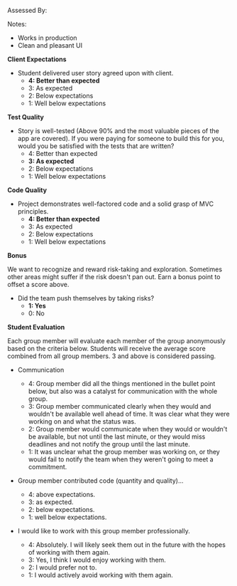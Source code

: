 Assessed By:

Notes:

* Works in production
* Clean and pleasant UI


**Client Expectations**

* Student delivered user story agreed upon with client.
  * **4: Better than expected**
  * 3: As expected
  * 2: Below expectations
  * 1: Well below expectations

**Test Quality**

* Story is well-tested (Above 90% and the most valuable pieces of the app are covered). If you were paying for someone to build this for you, would you be satisfied with the tests that are written?
    * 4: Better than expected
    * **3: As expected**
    * 2: Below expectations
    * 1: Well below expectations

**Code Quality**

* Project demonstrates well-factored code and a solid grasp of MVC principles.
    * **4: Better than expected**
    * 3: As expected
    * 2: Below expectations
    * 1: Well below expectations

**Bonus**

We want to recognize and reward risk-taking and exploration. Sometimes other areas might suffer if the risk doesn't pan out. Earn a bonus point to offset a score above.

* Did the team push themselves by taking risks?
    * **1: Yes**
    * 0: No

**Student Evaluation**

Each group member will evaluate each member of the group anonymously based on the criteria below. Students will receive the average score combined from all group members. 3 and above is considered passing.

* Communication
  * 4: Group member did all the things mentioned in the bullet point below, but also was a catalyst for communication with the whole group.
  * 3: Group member communicated clearly when they would and wouldn't be available well ahead of time. It was clear what they were working on and what the status was.
  * 2: Group member would communicate when they would or wouldn't be available, but not until the last minute, or they would miss deadlines and not notify the group until the last minute.
  * 1: It was unclear what the group member was working on, or they would fail to notify the team when they weren't going to meet a commitment.

* Group member contributed code (quantity and quality)...
  * 4: above expectations.
  * 3: as expected.
  * 2: below expectations.
  * 1: well below expectations.

* I would like to work with this group member professionally.
  * 4: Absolutely. I will likely seek them out in the future with the hopes of working with them again.
  * 3: Yes, I think I would enjoy working with them.
  * 2: I would prefer not to.
  * 1: I would actively avoid working with them again.
